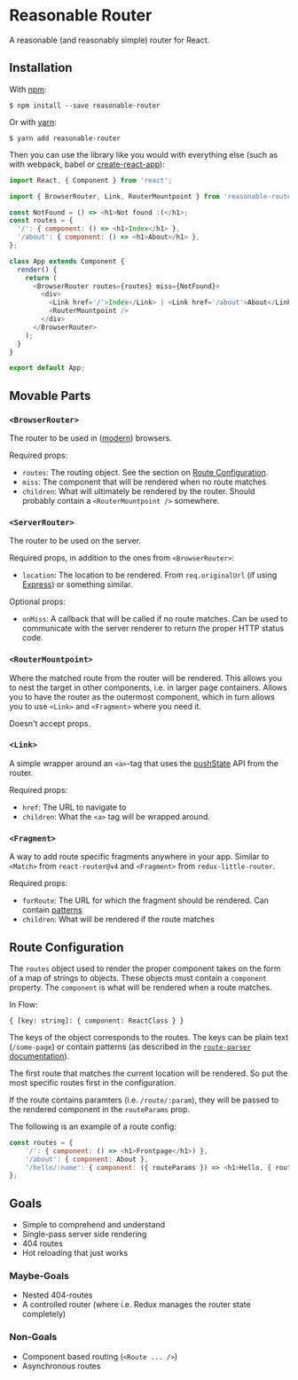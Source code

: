 # Reasonable Router

A reasonable (and reasonably simple) router for React.

## Installation

With [npm](https://www.npmjs.com/):

    $ npm install --save reasonable-router

Or with [yarn](https://yarnpkg.com/):

    $ yarn add reasonable-router 

Then you can use the library like you would with everything else (such as with webpack, babel or [create-react-app](https://github.com/facebookincubator/create-react-app)):

```js
import React, { Component } from 'react';

import { BrowserRouter, Link, RouterMountpoint } from 'reasonable-router';

const NotFound = () => <h1>Not found :(</h1>;
const routes = {
  '/': { component: () => <h1>Index</h1> },
  '/about': { component: () => <h1>About</h1> },
};

class App extends Component {
  render() {
    return (
      <BrowserRouter routes={routes} miss={NotFound}>
        <div>
          <Link href='/'>Index</Link> | <Link href='/about'>About</Link>
          <RouterMountpoint />
        </div>
      </BrowserRouter>
    );
  }
}

export default App;
```

## Movable Parts

### `<BrowserRouter>`
The router to be used in ([modern](http://caniuse.com/#feat=history)) browsers.

Required props:

 * `routes`: 
   The routing object. See the section on [Route Configuration](#route-configuration).
 * `miss`: The component that will be rendered when no route matches
 * `children`: What will ultimately be rendered by the router. Should probably contain a `<RouterMountpoint />` somewhere.

### `<ServerRouter>`
The router to be used on the server.

Required props, in addition to the ones from `<BrowserRouter>`:

 * `location`: The location to be rendered. From `req.originalUrl`
   (if using [Express](http://expressjs.com/)) or something similar.

Optional props:

 * `onMiss`: A callback that will be called if no route matches. Can be used to communicate
   with the server renderer to return the proper HTTP status code.

### `<RouterMountpoint>`
Where the matched route from the router will be rendered. This allows you to nest the target
in other components, i.e. in larger page containers. Allows you to have the router as the outermost
component, which in turn allows you to use `<Link>` and `<Fragment>` where you need it.

Doesn't accept props.

### `<Link>`
A simple wrapper around an `<a>`-tag that uses the
[pushState](https://developer.mozilla.org/en-US/docs/Web/API/History_API#The_pushState()_method)
API from the router.  

Required props:

 * `href`: The URL to navigate to
 * `children`: What the `<a>` tag will be wrapped around.

### `<Fragment>`
A way to add route specific fragments anywhere in your app. Similar to `<Match>` from
`react-router@v4` and `<Fragment>` from `redux-little-router`.

Required props:

 * `forRoute`: The URL for which the fragment should be rendered. Can contain [patterns](https://www.npmjs.com/package/route-parser)
 * `children`: What will be rendered if the route matches

## Route Configuration

The `routes` object used to render the proper component takes on the form of a map of strings to objects.
These objects must contain a `component` property. The `component` is what will be rendered when a route matches.

In Flow:

	{ [key: string]: { component: ReactClass } }

The keys of the object corresponds to the routes. The keys can be plain text (`/some-page`) or contain patterns (as described in the
[`route-parser` documentation](https://www.npmjs.com/package/route-parser)).

The first route that matches the current location will be rendered. So put the most specific routes first in the configuration.

If the route contains paramters (i.e. `/route/:param`), they will be passed to the rendered component in the `routeParams` prop.

The following is an example of a route config:

```js
const routes = {
	'/': { component: () => <h1>Frontpage</h1>) },
	'/about': { component: About },
	'/hello/:name': { component: ({ routeParams }) => <h1>Hello, { routeParams.name }</h1> }
};
```

## Goals
 * Simple to comprehend and understand
 * Single-pass server side rendering
 * 404 routes
 * Hot reloading that just works

### Maybe-Goals
 * Nested 404-routes
 * A controlled router (where i.e. Redux manages the router state completely)

### Non-Goals
 * Component based routing (`<Route ... />`)
 * Asynchronous routes
